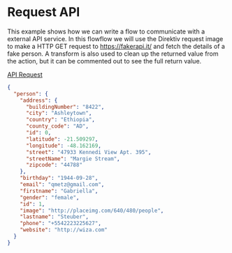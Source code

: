 # Request API

This example shows how we can write a flow to communicate with a external API service. In this flowflow we will use the Direktiv request image to make a HTTP GET request to https://fakerapi.it/ and fetch the details of a fake person. A transform is also used to clean up the returned value from the action, but it can be commented out to see the full return value.


[API Request](fetch-api.yaml)


```json title="Output"
{
  "person": {
    "address": {
      "buildingNumber": "8422",
      "city": "Ashleytown",
      "country": "Ethiopia",
      "county_code": "AD",
      "id": 0,
      "latitude": -21.509297,
      "longitude": -48.162169,
      "street": "47933 Kennedi View Apt. 395",
      "streetName": "Margie Stream",
      "zipcode": "44788"
    },
    "birthday": "1944-09-28",
    "email": "qmetz@gmail.com",
    "firstname": "Gabriella",
    "gender": "female",
    "id": 1,
    "image": "http://placeimg.com/640/480/people",
    "lastname": "Steuber",
    "phone": "+5542223225627",
    "website": "http://wiza.com"
  }
}
```

